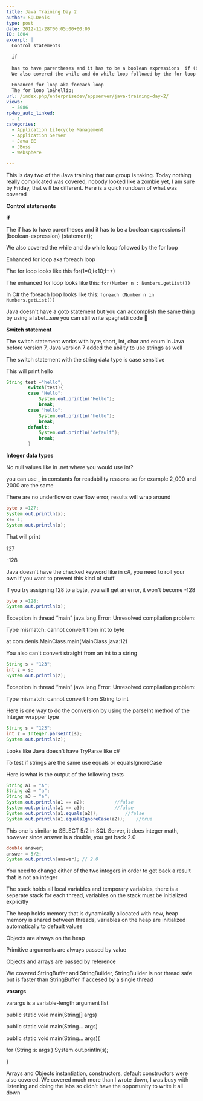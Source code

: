 ```yaml
---
title: Java Training Day 2
author: SQLDenis
type: post
date: 2012-11-28T00:05:00+00:00
ID: 1804
excerpt: |
  Control statements
  
  if
  
  has to have parentheses and it has to be a boolean expressions  if (boolean-expression) {statement};
  We also covered the while and do while loop followed by the for loop
  
  Enhanced for loop aka foreach loop
  The for loop lo&hellip;
url: /index.php/enterprisedev/appserver/java-training-day-2/
views:
  - 5086
rp4wp_auto_linked:
  - 1
categories:
  - Application Lifecycle Management
  - Application Server
  - Java EE
  - JBoss
  - Websphere

---
```

This is day two of the Java training that our group is taking. Today nothing really complicated was covered, nobody looked like a zombie yet, I am sure by Friday, that will be different. Here is a quick rundown of what was covered

**Control statements**

**if**

The if has to have parentheses and it has to be a boolean expressions if (boolean-expression) {statement};
  
We also covered the while and do while loop followed by the for loop

Enhanced for loop aka foreach loop
  
The for loop looks like this for(1=0;i<10;I++)
  
The enhanced for loop looks like this: `for(Number n : Numbers.getList())`
  
In C# the foreach loop looks like this: `foreach (Number n in Numbers.getList())`

Java doesn't have a goto statement but you can accomplish the same thing by using a label...see you can still write spaghetti code 🙂

**Switch statement**
  
The switch statement works with byte,short, int, char and enum in Java before version 7, Java version 7 added the ability to use strings as well

The switch statement with the string data type is case sensitive
  
This will print hello

```java
String test ="hello";
		switch(test){
		case "Hello":
			System.out.println("Hello");
			break;
		case "hello":
			System.out.println("hello");
			break;
		default:
			System.out.println("default");
			break;
		}

```
**Integer data types**
  
No null values like in .net where you would use int?
  
you can use _ in constants for readability reasons so for example 2_000 and 2000 are the same
  
There are no underflow or overflow error, results will wrap around

```java
byte x =127;
System.out.println(x);
x+= 1;
System.out.println(x);
```

That will print
  
127
  
-128

Java doesn't have the checked keyword like in c#, you need to roll your own if you want to prevent this kind of stuff

If you try assigning 128 to a byte, you will get an error, it won't become -128

```java
byte x =128;
System.out.println(x);
```

Exception in thread “main” java.lang.Error: Unresolved compilation problem:
  
Type mismatch: cannot convert from int to byte
  
at com.denis.MainClass.main(MainClass.java:12)

You also can't convert straight from an int to a string

```java
String s = "123";
int z = s;
System.out.println(z);
```

Exception in thread “main” java.lang.Error: Unresolved compilation problem:
  
Type mismatch: cannot convert from String to int

Here is one way to do the conversion by using the parseInt method of the Integer wrapper type

```java
String s = "123";
int z = Integer.parseInt(s);
System.out.println(z);
```

Looks like Java doesn't have TryParse like c#

To test if strings are the same use equals or equalsIgnoreCase
  
Here is what is the output of the following tests

```java
String a1 = "A";
String a2 = "a";
String a3 = "a";
System.out.println(a1 == a2); 			//false
System.out.println(a1 == a3); 			//false
System.out.println(a1.equals(a2));  		//false
System.out.println(a1.equalsIgnoreCase(a2)); 	//true
```

This one is similar to SELECT 5/2 in SQL Server, it does integer math, however since answer is a double, you get back 2.0

```java
double answer;
answer = 5/2;
System.out.println(answer); // 2.0
```

You need to change either of the two integers in order to get back a result that is not an integer

The stack holds all local variables and temporary variables, there is a separate stack for each thread, variables on the stack must be initialized explicitly
  
The heap holds memory that is dynamically allocated with new, heap memory is shared between threads, variables on the heap are initialized automatically to default values
  
Objects are always on the heap

Primitive arguments are always passed by value
  
Objects and arrays are passed by reference

We covered StringBuffer and StringBuilder, StringBuilder is not thread safe but is faster than StringBuffer if accesed by a single thread

**varargs**
  
varargs is a variable-length argument list

public static void main(String[] args)
  
public static void main(String... args)

public static void main(String... args){
      
for (String s: args ) System.out.println(s);
    
}

Arrays and Objects instantiation, constructors, default constructors were also covered. We covered much more than I wrote down, I was busy with listening and doing the labs so didn't have the opportunity to write it all down
